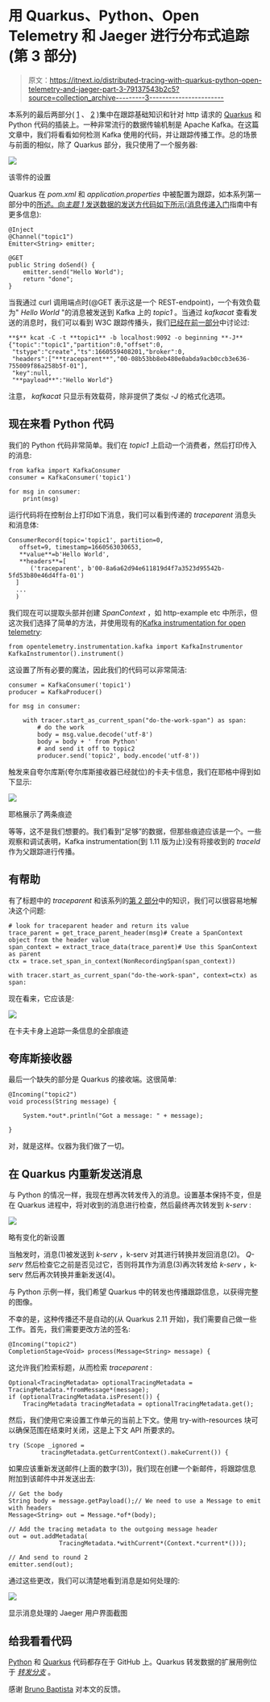 # 用 Quarkus、Python、Open Telemetry 和 Jaeger 进行分布式追踪(第 3 部分)

> 原文：<https://itnext.io/distributed-tracing-with-quarkus-python-open-telemetry-and-jaeger-part-3-79137543b2c5?source=collection_archive---------3----------------------->

本系列的最后两部分( [1](/distributed-tracing-with-quarkus-python-open-telemetry-and-jaeger-part-1-2d83f761b786) 、 [2](/distributed-tracing-with-quarkus-python-open-telemetry-and-jaeger-part-2-d533e3a83703) )集中在跟踪基础知识和针对 http 请求的 [Quarkus](https://quarkus.io) 和 Python 代码的插装上。一种非常流行的数据传输机制是 Apache Kafka。在这篇文章中，我们将看看如何检测 Kafka 使用的代码，并让跟踪传播工作。总的场景与前面的相似，除了 Quarkus 部分，我只使用了一个服务器:

![](img/78ddd05905e781357011e8ae0af67908.png)

该零件的设置

Quarkus 在 *pom.xml* 和 *application.properties* 中被配置为跟踪，如本系列第一部分中的[所述。向*主题 1* 发送数据的发送方代码如下所示(](/distributed-tracing-with-quarkus-python-open-telemetry-and-jaeger-part-1-2d83f761b786)[消息传递入门](https://quarkus.io/guides/kafka-reactive-getting-started)指南中有更多信息):

```
@Inject
@Channel("topic1")
Emitter<String> emitter;

@GET
public String doSend() {
    emitter.send("Hello World");
    return "done";
}
```

当我通过 curl 调用端点时(@GET 表示这是一个 REST-endpoint)，一个有效负载为" *Hello World* "的消息被发送到 Kafka 上的 *topic1* 。当通过 *kafkacat* 查看发送的消息时，我们可以看到 W3C 跟踪传播头，我们[已经在前一部分](/distributed-tracing-with-quarkus-python-open-telemetry-and-jaeger-part-2-d533e3a83703)中讨论过:

```
**$** kcat -C -t **topic1** -b localhost:9092 -o beginning **-J**
{"topic":"topic1","partition":0,"offset":0,
 "tstype":"create","ts":1660559408201,"broker":0,
 "headers":["**traceparent**","00-08b53bb8eb480e0abda9acb0ccb3e636-755009f86a258b5f-01"],
 "key":null,
 "**payload**":"Hello World"}
```

注意， *kafkacat* 只显示有效载荷，除非提供了类似 *-J* 的格式化选项。

## 现在来看 Python 代码

我们的 Python 代码非常简单。我们在 *topic1* 上启动一个消费者，然后打印传入的消息:

```
from kafka import KafkaConsumer
consumer = KafkaConsumer('topic1')

for msg in consumer:
    print(msg)
```

运行代码将在控制台上打印如下消息，我们可以看到传递的 *traceparent* 消息头和消息体:

```
ConsumerRecord(topic='topic1', partition=0, 
   offset=9, timestamp=1660563030653, 
   **value**=b'Hello World', 
   **headers**=[
      ('traceparent', b'00-8a6a62d94e611819d4f7a3523d95542b-5fd53b80e46d4ffa-01')
  ]
  ... 
  )
```

我们现在可以提取头部并创建 *SpanContext* ，如 http-example etc 中所示，但这次我们选择了简单的方法，并使用现有的[Kafka instrumentation for open telemetry](https://github.com/open-telemetry/opentelemetry-python-contrib/tree/main/instrumentation/opentelemetry-instrumentation-kafka-python):

```
from opentelemetry.instrumentation.kafka import KafkaInstrumentor
KafkaInstrumentor().instrument()
```

这设置了所有必要的魔法，因此我们的代码可以非常简洁:

```
consumer = KafkaConsumer('topic1')
producer = KafkaProducer()

for msg in consumer:

    with tracer.start_as_current_span("do-the-work-span") as span:
        # do the work
        body = msg.value.decode('utf-8')
        body = body + ' from Python'
        # and send it off to topic2
        producer.send('topic2', body.encode('utf-8'))
```

触发来自夸尔库斯(夸尔库斯接收器已经就位)的卡夫卡信息，我们在耶格中得到如下显示:

![](img/dbed774d7a9dc0b16afa457e302acc8d.png)

耶格展示了两条痕迹

等等，这不是我们想要的。我们看到“足够”的数据，但那些痕迹应该是一个。一些观察和调试表明，Kafka instrumentation(到 1.11 版为止)没有将接收到的 *traceId* 作为父跟踪进行传播。

## 有帮助

有了标题中的 *traceparent* 和该系列的[第 2 部分](/distributed-tracing-with-quarkus-python-open-telemetry-and-jaeger-part-2-d533e3a83703)中的知识，我们可以很容易地解决这个问题:

```
# look for traceparent header and return its value
trace_parent = get_trace_parent_header(msg)# Create a SpanContext object from the header value
span_context = extract_trace_data(trace_parent)# Use this SpanContext as parent
ctx = trace.set_span_in_context(NonRecordingSpan(span_context))

with tracer.start_as_current_span("do-the-work-span", context=ctx) as span:
```

现在看来，它应该是:

![](img/409355748ae0b69a829a42ee8f196ff5.png)

在卡夫卡身上追踪一条信息的全部痕迹

## 夸库斯接收器

最后一个缺失的部分是 Quarkus 的接收端。这很简单:

```
@Incoming("topic2")
void process(String message) {

    System.*out*.println("Got a message: " + message);

}
```

对，就是这样。仪器为我们做了一切。

## 在 Quarkus 内重新发送消息

与 Python 的情况一样，我现在想再次转发传入的消息。设置基本保持不变，但是在 Quarkus 进程中，将对收到的消息进行检查，然后最终再次转发到 *k-serv* :

![](img/67b75d0c3d875fa03617868e1a0ed968.png)

略有变化的新设置

当触发时，消息(1)被发送到 *k-serv* ，k-serv 对其进行转换并发回消息(2)。 *Q-serv* 然后检查它之前是否见过它，否则将其作为消息(3)再次转发给 *k-serv* ，k-serv 然后再次转换并重新发送(4)。

与 Python 示例一样，我们希望 Quarkus 中的转发也传播跟踪信息，以获得完整的图像。

不幸的是，这种传播还不是自动的(从 Quarkus 2.11 开始)，我们需要自己做一些工作。首先，我们需要更改方法的签名:

```
@Incoming("topic2")
CompletionStage<Void> process(Message<String> message) {
```

这允许我们检索标题，从而检索 *traceparent* :

```
Optional<TracingMetadata> optionalTracingMetadata = TracingMetadata.*fromMessage*(message);
if (optionalTracingMetadata.isPresent()) {
    TracingMetadata tracingMetadata = optionalTracingMetadata.get();
```

然后，我们使用它来设置工作单元的当前上下文。使用 try-with-resources 块可以确保范围在结束时关闭，这是上下文 API 所要求的。

```
try (Scope _ignored =  
         tracingMetadata.getCurrentContext().makeCurrent()) {
```

如果应该重新发送邮件(上面的数字(3))，我们现在创建一个新邮件，将跟踪信息附加到该邮件中并发送出去:

```
// Get the body
String body = message.getPayload();// We need to use a Message to emit with headers
Message<String> out = Message.*of*(body);

// Add the tracing metadata to the outgoing message header
out = out.addMetadata(
              TracingMetadata.*withCurrent*(Context.*current*()));

// And send to round 2
emitter.send(out);
```

通过这些更改，我们可以清楚地看到消息是如何处理的:

![](img/aab3e4b75c7a12df239c2a40cc4fb5f5.png)

显示消息处理的 Jaeger 用户界面截图

## 给我看看代码

[Python](https://github.com/pilhuhn/fake-rbac/blob/main/kaf-relay.py) 和 [Quarkus](https://github.com/pilhuhn/quarkus-kafka-otel) 代码都存在于 GitHub 上。Quarkus 转发数据的扩展用例位于 [*转发分支*](https://github.com/pilhuhn/quarkus-kafka-otel/blob/forwarding/src/main/java/de/bsd/quarkus_kafka_otel/KafkaReceiver.java) 。

感谢 [Bruno Baptista](https://twitter.com/brunobat_) 对本文的反馈。